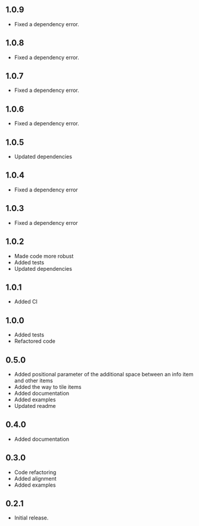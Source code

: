 ## 1.0.9

* Fixed a dependency error.

## 1.0.8

* Fixed a dependency error.

## 1.0.7

* Fixed a dependency error.

## 1.0.6

* Fixed a dependency error.

## 1.0.5

* Updated dependencies

## 1.0.4

* Fixed a dependency error

## 1.0.3

* Fixed a dependency error

## 1.0.2

* Made code more robust
* Added tests
* Updated dependencies

## 1.0.1

* Added CI

## 1.0.0

* Added tests
* Refactored code

## 0.5.0

* Added positional parameter of the additional space between an info item and other items
* Added the way to tile items
* Added documentation
* Added examples
* Updated readme

## 0.4.0

* Added documentation

## 0.3.0

* Code refactoring
* Added alignment
* Added examples

## 0.2.1

* Initial release.
